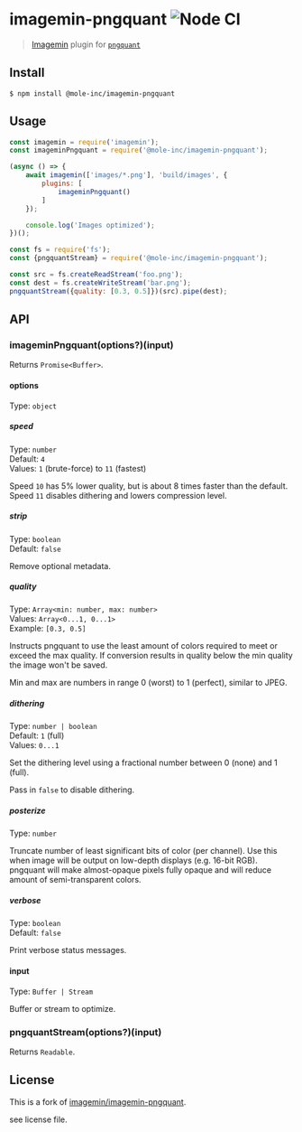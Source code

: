 # imagemin-pngquant ![Node CI](https://github.com/mole-inc/imagemin-pngquant/workflows/Node%20CI/badge.svg)

> [Imagemin](https://github.com/imagemin/imagemin) plugin for [`pngquant`](https://github.com/mole-inc/pngquant)


## Install

```
$ npm install @mole-inc/imagemin-pngquant
```


## Usage

```js
const imagemin = require('imagemin');
const imageminPngquant = require('@mole-inc/imagemin-pngquant');

(async () => {
	await imagemin(['images/*.png'], 'build/images', {
		plugins: [
			imageminPngquant()
		]
	});

	console.log('Images optimized');
})();
```

```js
const fs = require('fs');
const {pngquantStream} = require('@mole-inc/imagemin-pngquant');

const src = fs.createReadStream('foo.png');
const dest = fs.createWriteStream('bar.png');
pngquantStream({quality: [0.3, 0.5]})(src).pipe(dest);
```


## API

### imageminPngquant(options?)(input)

Returns `Promise<Buffer>`.

#### options

Type: `object`

##### speed

Type: `number`<br>
Default: `4`<br>
Values: `1` (brute-force) to `11` (fastest)

Speed `10` has 5% lower quality, but is about 8 times faster than the default. Speed `11` disables dithering and lowers compression level.

##### strip

Type: `boolean`<br>
Default: `false`

Remove optional metadata.

##### quality

Type: `Array<min: number, max: number>`<br>
Values: `Array<0...1, 0...1>`<br>
Example: `[0.3, 0.5]`

Instructs pngquant to use the least amount of colors required to meet or exceed
the max quality. If conversion results in quality below the min quality the
image won't be saved.

Min and max are numbers in range 0 (worst) to 1 (perfect), similar to JPEG.

##### dithering

Type: `number | boolean`<br>
Default: `1` (full)<br>
Values: `0...1`

Set the dithering level using a fractional number between 0 (none) and 1 (full).

Pass in `false` to disable dithering.

##### posterize

Type: `number`

Truncate number of least significant bits of color (per channel). Use this when image will be output on low-depth displays (e.g. 16-bit RGB). pngquant will make almost-opaque pixels fully opaque and will reduce amount of semi-transparent colors.

##### verbose

Type: `boolean`<br>
Default: `false`

Print verbose status messages.

#### input

Type: `Buffer | Stream`

Buffer or stream to optimize.

### pngquantStream(options?)(input)

Returns `Readable`.

## License

This is a fork of [imagemin/imagemin-pngquant](https://github.com/imagemin/imagemin-pngquant).

see license file.
